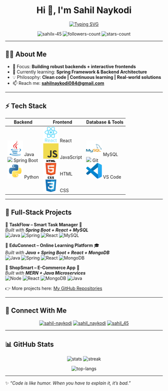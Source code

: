 <h1 align="center">Hi 👋, I'm Sahil Naykodi</h1>

<p align="center">
  <a href="https://github.com/DenverCoder1/readme-typing-svg">
    <img src="https://readme-typing-svg.herokuapp.com?font=Fira+Code&size=28&pause=1000&color=00C4FF&center=true&vCenter=true&width=650&lines=Full-Stack+Developer;Java+Enthusiast;Turning+Logic+Into+Innovation" alt="Typing SVG" />
  </a>
</p>


<p align="center">
  <img src="https://komarev.com/ghpvc/?username=sahilx-45&label=Profile%20views&color=0e75b6&style=flat" alt="sahilx-45" />
  <img src="https://img.shields.io/github/followers/sahilx-45?label=Followers&style=social" alt="followers-count" />
  <img src="https://img.shields.io/github/stars/sahilx-45?label=Stars" alt="stars-count" />
</p>

---

## 👨‍💻 About Me  

- 🎯 Focus: **Building robust backends + interactive frontends**  
- 🌱 Currently learning: **Spring Framework & Backend Architecture**  
- 💡 Philosophy: **Clean code | Continuous learning | Real-world solutions**  
- 📫 Reach me: **sahilnaykodi084@gmail.com**  

---

## ⚡ Tech Stack  

| Backend | Frontend | Database & Tools |
|---------|---------|----------------|
| <img src="https://raw.githubusercontent.com/devicons/devicon/master/icons/java/java-original.svg" width="50"/> Java <br> <img src="https://www.vectorlogo.zone/logos/springio/springio-icon.svg" width="50"/> Spring Boot <br> <img src="https://raw.githubusercontent.com/devicons/devicon/master/icons/python/python-original.svg" width="50"/> Python | <img src="https://raw.githubusercontent.com/devicons/devicon/master/icons/react/react-original-wordmark.svg" width="50"/> React <br> <img src="https://raw.githubusercontent.com/devicons/devicon/master/icons/javascript/javascript-original.svg" width="50"/> JavaScript <br> <img src="https://raw.githubusercontent.com/devicons/devicon/master/icons/html5/html5-original-wordmark.svg" width="50"/> HTML <br> <img src="https://raw.githubusercontent.com/devicons/devicon/master/icons/css3/css3-original-wordmark.svg" width="50"/> CSS | <img src="https://raw.githubusercontent.com/devicons/devicon/master/icons/mysql/mysql-original-wordmark.svg" width="50"/> MySQL <br> <img src="https://www.vectorlogo.zone/logos/git-scm/git-scm-icon.svg" width="50"/> Git <br> <img src="https://raw.githubusercontent.com/devicons/devicon/master/icons/vscode/vscode-original.svg" width="50"/> VS Code |



---

## 🚀 Full-Stack Projects  

🔹 **TaskFlow – Smart Task Manager** 📝  
_Built with **Spring Boot + React + MySQL**_  
![Java](https://img.shields.io/badge/Java-orange?logo=java) ![Spring](https://img.shields.io/badge/SpringBoot-green?logo=springboot) ![React](https://img.shields.io/badge/React-blue?logo=react) ![MySQL](https://img.shields.io/badge/MySQL-teal?logo=mysql)  

🔹 **EduConnect – Online Learning Platform** 🎓  
_Built with **Java + Spring Boot + React + MongoDB**_  
![Java](https://img.shields.io/badge/Java-orange?logo=java) ![Spring](https://img.shields.io/badge/SpringBoot-green?logo=springboot) ![React](https://img.shields.io/badge/React-blue?logo=react) ![MongoDB](https://img.shields.io/badge/MongoDB-darkgreen?logo=mongodb)  

🔹 **ShopSmart – E-Commerce App** 🛒  
_Built with **MERN + Java Microservices**_  
![Node](https://img.shields.io/badge/Node.js-darkgreen?logo=node.js) ![React](https://img.shields.io/badge/React-blue?logo=react) ![MongoDB](https://img.shields.io/badge/MongoDB-darkgreen?logo=mongodb) ![Java](https://img.shields.io/badge/Java-orange?logo=java)  

👉 More projects here: [My GitHub Repositories](https://github.com/sahilx-45?tab=repositories)  

---

## 🤝 Connect With Me  

<p align="center">
  <a href="https://linkedin.com/in/sahil-naykodi" target="blank"><img align="center" src="https://raw.githubusercontent.com/rahuldkjain/github-profile-readme-generator/master/src/images/icons/Social/linked-in-alt.svg" alt="sahil-naykodi" height="40" width="40" /></a>
  <a href="https://instagram.com/sahil_naykodi" target="blank"><img align="center" src="https://raw.githubusercontent.com/rahuldkjain/github-profile-readme-generator/master/src/images/icons/Social/instagram.svg" alt="sahil_naykodi" height="40" width="40" /></a>
  <a href="https://www.leetcode.com/sahil_45" target="blank"><img align="center" src="https://raw.githubusercontent.com/rahuldkjain/github-profile-readme-generator/master/src/images/icons/Social/leet-code.svg" alt="sahil_45" height="40" width="40" /></a>
</p>

---

## 📊 GitHub Stats  

<p align="center">
  <img src="https://github-readme-stats.vercel.app/api?username=sahilx-45&show_icons=true&theme=radical" alt="stats"/>
  <img src="https://github-readme-streak-stats.herokuapp.com/?user=sahilx-45&theme=radical" alt="streak"/>
</p>  

<p align="center">
  <img src="https://github-readme-stats.vercel.app/api/top-langs?username=sahilx-45&show_icons=true&locale=en&layout=compact&theme=radical" alt="top-langs"/>
</p>

---

✨ _“Code is like humor. When you have to explain it, it’s bad.”_
